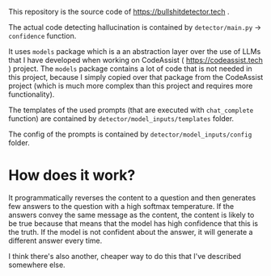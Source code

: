 This repository is the source code of https://bullshitdetector.tech .

The actual code detecting hallucination is contained by `detector/main.py` -> `confidence` function.

It uses `models` package which is a an abstraction layer over the use of LLMs that I have developed when working on CodeAssist ( https://codeassist.tech ) project. The `models` package contains a lot of code that is not needed in this project, because I simply copied over that package from the CodeAssist project (which is much more complex than this project and requires more functionality).

The templates of the used prompts (that are executed with `chat_complete` function) are contained by `detector/model_inputs/templates` folder.

The config of the prompts is contained by `detector/model_inputs/config` folder.

# How does it work?

It programmatically reverses the content to a question and then generates few answers to the question with a high softmax temperature. If the answers convey the same message as the content, the content is likely to be true because that means that the model has high confidence that this is the truth. If the model is not confident about the answer, it will generate a different answer every time.

I think there's also another, cheaper way to do this that I've described somewhere else.
